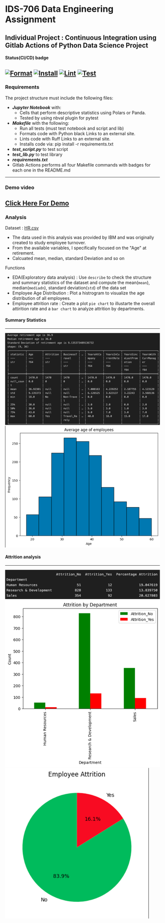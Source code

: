 # IDS-706 Data Engineering Assignment
## Individual Project : Continuous Integration using Gitlab Actions of Python Data Science Project

#### Status(CI/CD) badge
[![Format](https://github.com/nogibjj/INDV_PJT_1_Continuous-Integration/actions/workflows/format.yml/badge.svg)](https://github.com/nogibjj/INDV_PJT_1_Continuous-Integration/actions/workflows/format.yml)
[![Install](https://github.com/nogibjj/INDV_PJT_1_Continuous-Integration/actions/workflows/install.yml/badge.svg)](https://github.com/nogibjj/INDV_PJT_1_Continuous-Integration/actions/workflows/install.yml)
[![Lint](https://github.com/nogibjj/INDV_PJT_1_Continuous-Integration/actions/workflows/lint.yml/badge.svg)](https://github.com/nogibjj/INDV_PJT_1_Continuous-Integration/actions/workflows/lint.yml)
[![Test](https://github.com/nogibjj/INDV_PJT_1_Continuous-Integration/actions/workflows/test.yml/badge.svg)](https://github.com/nogibjj/INDV_PJT_1_Continuous-Integration/actions/workflows/test.yml)
------
### Requirements
The project structure must include the following files:

* ***Jupyter Notebook*** with:
    - Cells that perform descriptive statistics using Polars or Panda.
    - Tested by using nbval plugin for pytest
* ***Makefile*** with the following:
    - Run all tests (must test notebook and script and lib)
    - Formats code with Python black Links to an external site.
    - Lints code with Ruff Links to an external site.
    - Installs code via: pip install -r requirements.txt
* ***test_script.py*** to test script
* ***test_lib.py*** to test library
* ***requirements.txt***
* Gitlab Actions performs all four Makefile commands with badges for each one in the README.md
---------
### Demo video
[Click Here For Demo](xxxxx)
--------------
### Analysis
Dataset : [HR.csv](HR.csv) 
 - The data used in this analysis was provided by IBM and was originally created to study employee turnover.
 - From the available variables, I specifically focused on the "Age" at retirement.
 - Calcuated mean, median, standard Deviation and so on 

Functions
- EDA(Exploratory data analysis) : Use `describe` to check the structure and summary statistics of the dataset and compute the mean(`mean`), median(`mediadn`), standard deviation(`std`) of the data set
- Employee Age Distribution : Plot a histrogram to visualize the age distribution of all employees.
- Employee attrition rate : Create a plot `pie chart` to illustarte the overall attirition rate and a `bar chart` to analyze attrition by departments.

#### Summary Statistics
-----------
![Exploratory data analysis_1](Summary_Stat.png)
![Exploratory data analysis_2](Summary_age.png)

#### Attrition analysis
-----------
![data analysis_0](Attrition_dpart_summary.png)
![data analysis_1](Attrition_dprt.png)
![data analysis_2](Attrition_pie.png)
